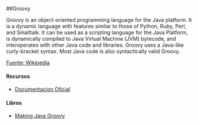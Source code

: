 ##Groovy

Groovy is an object-oriented programming language for the Java platform. It is a dynamic language with features similar to those of Python, Ruby, Perl, and Smalltalk. It can be used as a scripting language for the Java Platform, is dynamically compiled to Java Virtual Machine (JVM) bytecode, and interoperates with other Java code and libraries. Groovy uses a Java-like curly-bracket syntax. Most Java code is also syntactically valid Groovy.

[Fuente: Wikipedia](http://en.wikipedia.org/wiki/Groovy_%28programming_language%29)


#### Recursos
* [Documentacion Oficial](http://groovy.codehaus.org/Documentation)

#### Libros
* [Making Java Groovy](http://www.amazon.com/Making-Java-Groovy-Ken-Kousen/dp/1935182943/ref=sr_1_3?ie=UTF8&qid=1397150774&sr=8-3)
